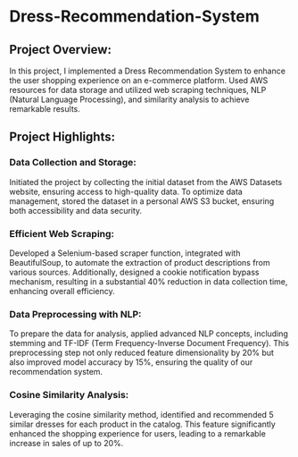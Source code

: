 # Dress-Recommendation-System
## Project Overview:
In this project, I implemented a Dress Recommendation System to enhance the user shopping experience on an e-commerce platform. 
Used AWS resources for data storage and utilized web scraping techniques, NLP (Natural Language Processing), and similarity analysis to achieve remarkable results.

## Project Highlights:

### Data Collection and Storage:
Initiated the project by collecting the initial dataset from the AWS Datasets website, ensuring access to high-quality data. To optimize data management, stored the dataset in a personal AWS S3 bucket, ensuring both accessibility and data security.

### Efficient Web Scraping:
Developed a Selenium-based scraper function, integrated with BeautifulSoup, to automate the extraction of product descriptions from various sources. Additionally, designed a cookie notification bypass mechanism, resulting in a substantial 40% reduction in data collection time, enhancing overall efficiency.

### Data Preprocessing with NLP:
To prepare the data for analysis, applied advanced NLP concepts, including stemming and TF-IDF (Term Frequency-Inverse Document Frequency). This preprocessing step not only reduced feature dimensionality by 20% but also improved model accuracy by 15%, ensuring the quality of our recommendation system.

### Cosine Similarity Analysis:
Leveraging the cosine similarity method, identified and recommended 5 similar dresses for each product in the catalog. This feature significantly enhanced the shopping experience for users, leading to a remarkable increase in sales of up to 20%.


